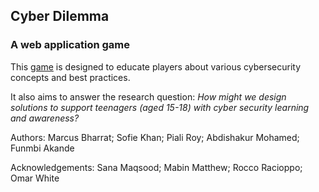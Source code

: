 ## Cyber Dilemma
### A web application game
This [game](https://funmbia.github.io/final-cyber-game/) is designed to educate players about various cybersecurity concepts and best practices.

It also aims to answer the research question: _How might we design solutions to support teenagers (aged 15-18) with cyber security learning and awareness?_

Authors: Marcus Bharrat; Sofie Khan; Piali Roy; Abdishakur Mohamed; Funmbi Akande

Acknowledgements: Sana Maqsood; Mabin Matthew; Rocco Racioppo; Omar White
